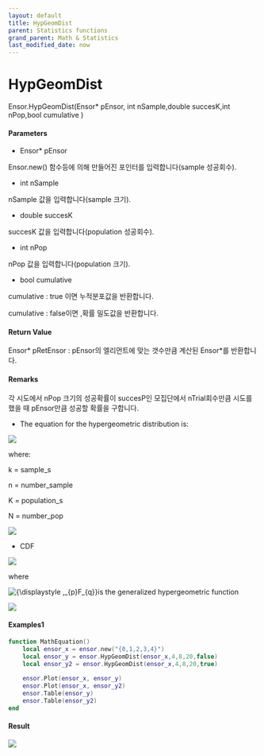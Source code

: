 ```yaml
---
layout: default
title: HypGeomDist
parent: Statistics functions
grand_parent: Math & Statistics
last_modified_date: now
---
```


# HypGeomDist

Ensor.HypGeomDist\(Ensor\* pEnsor, int nSample,double succesK,int nPop,bool cumulative \)

#### Parameters

* Ensor\* pEnsor

Ensor.new\(\) 함수등에 의해 만들어진 포인터를 입력합니다\(sample 성공회수\).

* int  nSample

nSample 값을 입력합니다\(sample 크기\).

* double succesK

succesK 값을 입력합니다\(population  성공회수\).

* int nPop 

nPop 값을 입력합니다\(population 크기\).

* bool cumulative 

cumulative  : true 이면 누적분포값을 반환합니다.

cumulative  : false이면 ,확률 밀도값을 반환합니다.

#### Return Value

Ensor\* pRetEnsor : pEnsor의 엘리먼트에 맞는 갯수만큼 계산된 Ensor\*를 반환합니다.

#### Remarks

각 시도에서 nPop 크기의 성공확률이 succesP인 모집단에서 nTrial회수만큼 시도를 했을 때 pEnsor만큼 성공할 확률을 구합니다.

* The equation for the hypergeometric distribution is:

![](./StatisticsAPI/HypGeomDistPdfFunc.png)

where:

k = sample\_s

n = number\_sample

K = population\_s

N = number\_pop

![](./StatisticsAPI/HypGeomPdfGraph.png)

* CDF

![](./StatisticsAPI/HypGeomDistCdfFunc.png)

where

![](https://wikimedia.org/api/rest_v1/media/math/render/svg/3c5609cf9098e640e342465c1d255923c0f8b6c5 "{\displaystyle \,\_{p}F\_{q}}")is the generalized hypergeometric function

![](./StatisticsAPI/HypGeomDistFuncCdfGraph.png)

#### Examples1

```lua
function MathEquation()
 	local ensor_x = ensor.new("{0,1,2,3,4}")
	local ensor_y = ensor.HypGeomDist(ensor_x,4,8,20,false)
	local ensor_y2 = ensor.HypGeomDist(ensor_x,4,8,20,true)
	
	ensor.Plot(ensor_x, ensor_y)
	ensor.Plot(ensor_x, ensor_y2)
 	ensor.Table(ensor_y)
	ensor.Table(ensor_y2)
end
```

#### Result

![](./StatisticsAPI/HypGeomDistResult.png)


